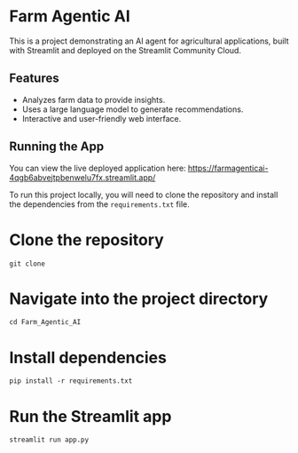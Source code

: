 
# Farm Agentic AI

This is a project demonstrating an AI agent for agricultural applications, built with Streamlit and deployed on the Streamlit Community Cloud.

## Features

-   Analyzes farm data to provide insights.
-   Uses a large language model to generate recommendations.
-   Interactive and user-friendly web interface.

## Running the App

You can view the live deployed application here:
https://farmagenticai-4qgb6abvejtpbenwelu7fx.streamlit.app/

To run this project locally, you will need to clone the repository and install the dependencies from the `requirements.txt` file.


# Clone the repository
```
git clone 
```
# Navigate into the project directory
```
cd Farm_Agentic_AI
```
# Install dependencies
```
pip install -r requirements.txt
```

# Run the Streamlit app
```
streamlit run app.py
```

